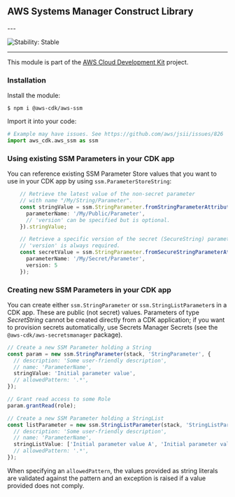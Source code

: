 ## AWS Systems Manager Construct Library

<html></html>---


![Stability: Stable](https://img.shields.io/badge/stability-Stable-success.svg?style=for-the-badge)

---
<html></html>

This module is part of the [AWS Cloud Development Kit](https://github.com/aws/aws-cdk) project.

### Installation

Install the module:

```console
$ npm i @aws-cdk/aws-ssm
```

Import it into your code:

```python
# Example may have issues. See https://github.com/aws/jsii/issues/826
import aws_cdk.aws_ssm as ssm
```

### Using existing SSM Parameters in your CDK app

You can reference existing SSM Parameter Store values that you want to use in
your CDK app by using `ssm.ParameterStoreString`:

```ts lit=test/integ.parameter-store-string.lit.ts
    // Retrieve the latest value of the non-secret parameter
    // with name "/My/String/Parameter".
    const stringValue = ssm.StringParameter.fromStringParameterAttributes(this, 'MyValue', {
      parameterName: '/My/Public/Parameter',
      // 'version' can be specified but is optional.
    }).stringValue;

    // Retrieve a specific version of the secret (SecureString) parameter.
    // 'version' is always required.
    const secretValue = ssm.StringParameter.fromSecureStringParameterAttributes(this, 'MySecureValue', {
      parameterName: '/My/Secret/Parameter',
      version: 5
    });
```

### Creating new SSM Parameters in your CDK app

You can create either `ssm.StringParameter` or `ssm.StringListParameter`s in
a CDK app. These are public (not secret) values. Parameters of type
*SecretString* cannot be created directly from a CDK application; if you want
to provision secrets automatically, use Secrets Manager Secrets (see the
`@aws-cdk/aws-secretsmanager` package).

```ts lit=test/integ.parameter.lit.ts
// Create a new SSM Parameter holding a String
const param = new ssm.StringParameter(stack, 'StringParameter', {
  // description: 'Some user-friendly description',
  // name: 'ParameterName',
  stringValue: 'Initial parameter value',
  // allowedPattern: '.*',
});

// Grant read access to some Role
param.grantRead(role);

// Create a new SSM Parameter holding a StringList
const listParameter = new ssm.StringListParameter(stack, 'StringListParameter', {
  // description: 'Some user-friendly description',
  // name: 'ParameterName',
  stringListValue: ['Initial parameter value A', 'Initial parameter value B'],
  // allowedPattern: '.*',
});
```

When specifying an `allowedPattern`, the values provided as string literals
are validated against the pattern and an exception is raised if a value
provided does not comply.
